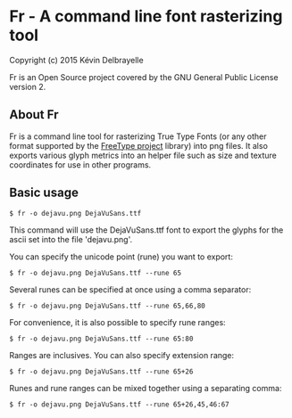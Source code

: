 Fr - A command line font rasterizing tool
=========================================

Copyright (c) 2015 Kévin Delbrayelle

Fr is an Open Source project covered by the GNU General Public
License version 2.

About Fr
-----------------------------------------------------------------------

Fr is a command line tool for rasterizing True Type Fonts (or any
other format supported by the [FreeType project](http://www.freetype.org)
library) into png files. It also exports various glyph metrics into
an helper file such as size and texture coordinates for use in other
programs.

Basic usage
-----------------------------------------------------------------------

	$ fr -o dejavu.png DejaVuSans.ttf

This command will use the DejaVuSans.ttf font to export the glyphs for
the ascii set into the file 'dejavu.png'.

You can specify the unicode point (rune) you want to export:

	$ fr -o dejavu.png DejaVuSans.ttf --rune 65

Several runes can be specified at once using a comma separator:

	$ fr -o dejavu.png DejaVuSans.ttf --rune 65,66,80

For convenience, it is also possible to specify rune ranges:

	$ fr -o dejavu.png DejaVuSans.ttf --rune 65:80

Ranges are inclusives. You can also specify extension range:

	$ fr -o dejavu.png DejaVuSans.ttf --rune 65+26

Runes and rune ranges can be mixed together using a separating comma:

	$ fr -o dejavu.png DejaVuSans.ttf --rune 65+26,45,46:67
